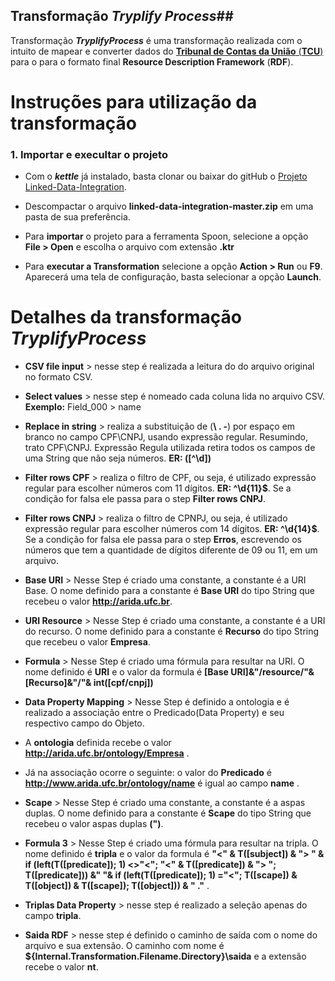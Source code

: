 ## Transformação *Tryplify Process*##

 Transformação ***TryplifyProcess*** é uma transformação realizada com o intuito de mapear e converter dados do [**Tribunal de Contas da União** (**TCU**)](http://portal2.tcu.gov.br/portal/page/portal/TCU/contas_publicas/inicio) para o para o formato final **Resource Description Framework** (**RDF**).  

# **Instruções para utilização da transformação** #


### 1.  Importar e execultar o projeto ###

   - Com o ***kettle*** já instalado, basta clonar ou baixar do gitHub o [Projeto Linked-Data-Integration](https://github.com/ARiDa/linked-data-integration).      
     
   - Descompactar o arquivo **linked-data-integration-master.zip** em uma pasta de sua preferência.
   
   - Para **importar** o projeto para a ferramenta Spoon, selecione a opção **File > Open** e escolha o arquivo com extensão **.ktr**
   
   - Para **executar a Transformation** selecione a opção **Action > Run** ou **F9**.  Aparecerá uma tela de configuração, basta selecionar a opção **Launch**.
  

# **Detalhes da transformação *TryplifyProcess*** #
 - **CSV file input** > nesse step é realizada a leitura do do arquivo original no formato CSV.
 
 - **Select values** > nesse step é nomeado cada coluna lida no arquivo CSV. 
	     **Exemplo:**	Field_000 > name

 - **Replace in string** > realiza a substituição de (**\ . -**) por espaço em         branco no campo CPF\CNPJ, usando expressão regular.
        Resumindo, trato CPF\CNPJ.	Expressão Regula utilizada retira todos os campos de uma String que não seja números. **ER: ([^\d])**

 - **Filter rows CPF** > realiza o filtro de CPF, ou seja, é utilizado expressão 
   regular para escolher números com 11 dígitos. **ER: ^\d{11}$**. Se a condição for falsa ele passa para o step **Filter rows CNPJ**.
 
 -  **Filter rows CNPJ** > realiza o filtro de CPNPJ, ou seja, é utilizado expressão regular para escolher números com 14 dígitos. **ER: ^\d{14}$**. Se a condição for falsa ele passa para o step **Erros**, escrevendo os números que tem a quantidade de dígitos diferente de 09 ou 11, em um arquivo.
 
 - **Base URI** > Nesse Step é criado uma constante, a constante é a URI Base.
    O nome definido para a constante é **Base URI** do tipo String que recebeu o valor **http://arida.ufc.br**.

 -  **URI Resource** > Nesse Step é criado uma constante, a constante é a URI do recurso.  O nome definido para a constante é **Recurso** do tipo String que recebeu o valor **Empresa**.     
         
 - **Formula** > Nesse Step é criado uma fórmula para resultar na URI. O nome definido é **URI** e o valor da formula é **[Base URI]&"/resource/"&[Recurso]&"/"& int([cpf/cnpj])**
 
 - **Data Property Mapping** > Nesse Step é definido a ontologia e é realizado a associação entre o Predicado(Data Property) e seu respectivo campo do Objeto.    
  - A **ontologia** definida recebe o valor **<http://arida.ufc.br/ontology/Empresa>** .                       
  - Já na associação ocorre o seguinte: o valor do **Predicado** é **<http://www.arida.ufc.br/ontology/name>** é igual ao campo **name** .                                                               
                                         

 - **Scape** > Nesse Step é criado uma constante, a constante é a aspas duplas.  O nome definido para a constante é **Scape** do tipo String que recebeu o valor aspas duplas  **(")**.
 
 - **Formula 3** > Nesse Step é criado uma fórmula para resultar na tripla. O nome definido é **tripla** e o valor da formula é **"<" & T([subject]) & "> " & if (left(T([predicate]); 1) <>"<"; "<" & T([predicate]) & "> "; T([predicate])) &" "& if (left(T([predicate]); 1) ="<"; T([scape]) & T([object]) & T([scape]); T([object])) & " ."** .
 
 - **Triplas Data Property** > nesse step é realizado a seleção apenas do campo **tripla**.
 
 - **Saida RDF** > nesse step é definido o caminho de saída com o nome do arquivo e sua extensão. O caminho com nome é **${Internal.Transformation.Filename.Directory}\saida** e a extensão recebe o valor **nt**.








 



